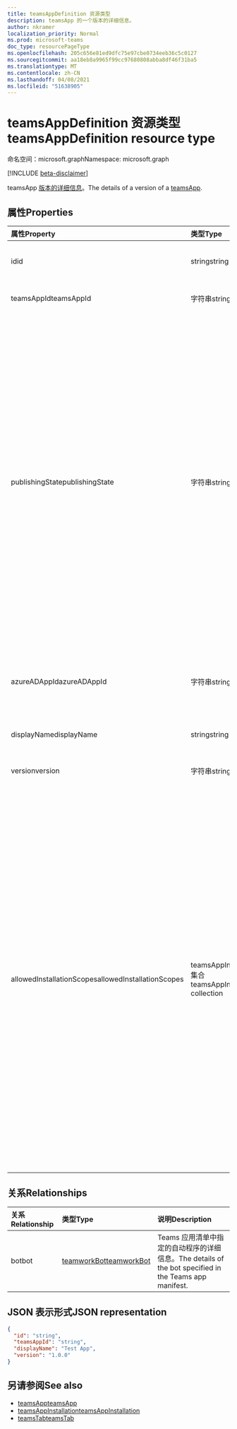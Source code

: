 ```yaml
---
title: teamsAppDefinition 资源类型
description: teamsApp 的一个版本的详细信息。
author: nkramer
localization_priority: Normal
ms.prod: microsoft-teams
doc_type: resourcePageType
ms.openlocfilehash: 205c656e81ed9dfc75e97cbe0734eeb36c5c0127
ms.sourcegitcommit: aa18eb8a9965f99cc97680808abba8df46f31ba5
ms.translationtype: MT
ms.contentlocale: zh-CN
ms.lasthandoff: 04/08/2021
ms.locfileid: "51638905"
---
```

# <a name="teamsappdefinition-resource-type"></a><span data-ttu-id="5ef24-103">teamsAppDefinition 资源类型</span><span class="sxs-lookup"><span data-stu-id="5ef24-103">teamsAppDefinition resource type</span></span>

<span data-ttu-id="5ef24-104">命名空间：microsoft.graph</span><span class="sxs-lookup"><span data-stu-id="5ef24-104">Namespace: microsoft.graph</span></span>

[!INCLUDE [beta-disclaimer](../../includes/beta-disclaimer.md)]

<span data-ttu-id="5ef24-105">teamsApp [版本的详细信息](teamsapp.md)。</span><span class="sxs-lookup"><span data-stu-id="5ef24-105">The details of a version of a [teamsApp](teamsapp.md).</span></span>

## <a name="properties"></a><span data-ttu-id="5ef24-106">属性</span><span class="sxs-lookup"><span data-stu-id="5ef24-106">Properties</span></span>

| <span data-ttu-id="5ef24-107">属性</span><span class="sxs-lookup"><span data-stu-id="5ef24-107">Property</span></span>            | <span data-ttu-id="5ef24-108">类型</span><span class="sxs-lookup"><span data-stu-id="5ef24-108">Type</span></span>     | <span data-ttu-id="5ef24-109">说明</span><span class="sxs-lookup"><span data-stu-id="5ef24-109">Description</span></span> |
|:------------------- |:-------- |:----------- |
| <span data-ttu-id="5ef24-110">id</span><span class="sxs-lookup"><span data-stu-id="5ef24-110">id</span></span>                  | <span data-ttu-id="5ef24-111">string</span><span class="sxs-lookup"><span data-stu-id="5ef24-111">string</span></span>   | <span data-ttu-id="5ef24-112">唯一 id (不是 teams appid) 。</span><span class="sxs-lookup"><span data-stu-id="5ef24-112">A unique id (not the teams appid).</span></span> |
| <span data-ttu-id="5ef24-113">teamsAppId</span><span class="sxs-lookup"><span data-stu-id="5ef24-113">teamsAppId</span></span>          | <span data-ttu-id="5ef24-114">字符串</span><span class="sxs-lookup"><span data-stu-id="5ef24-114">string</span></span>   | <span data-ttu-id="5ef24-115">Teams 应用清单中的 ID。</span><span class="sxs-lookup"><span data-stu-id="5ef24-115">The id from the Teams App manifest.</span></span> |
| <span data-ttu-id="5ef24-116">publishingState</span><span class="sxs-lookup"><span data-stu-id="5ef24-116">publishingState</span></span>| <span data-ttu-id="5ef24-117">字符串</span><span class="sxs-lookup"><span data-stu-id="5ef24-117">string</span></span>|<span data-ttu-id="5ef24-118">Teams 应用特定版本的已发布状态。</span><span class="sxs-lookup"><span data-stu-id="5ef24-118">The published status of a specific version of a Teams app.</span></span> <span data-ttu-id="5ef24-119">可能的值是：</span><span class="sxs-lookup"><span data-stu-id="5ef24-119">Possible values are:</span></span></br><span data-ttu-id="5ef24-120">`submitted` — Teams 应用的特定版本已提交，正在审查中。</span><span class="sxs-lookup"><span data-stu-id="5ef24-120">`submitted` — The specific version of the Teams app has been submitted and is under review.</span></span> </br><span data-ttu-id="5ef24-121">`published`  — 发布特定版本的 Teams 应用的请求已由管理员批准，并且该应用已发布。</span><span class="sxs-lookup"><span data-stu-id="5ef24-121">`published`  — The request to publish the specific version of the Teams app has been approved by the admin and the app is published.</span></span> </br> <span data-ttu-id="5ef24-122">`rejected` — 管理员拒绝了发布 Teams 应用的特定版本的请求。</span><span class="sxs-lookup"><span data-stu-id="5ef24-122">`rejected` — The request to publish the specific version of the Teams app was rejected by the admin.</span></span> |
| <span data-ttu-id="5ef24-123">azureADAppId</span><span class="sxs-lookup"><span data-stu-id="5ef24-123">azureADAppId</span></span>        | <span data-ttu-id="5ef24-124">字符串</span><span class="sxs-lookup"><span data-stu-id="5ef24-124">string</span></span>   | <span data-ttu-id="5ef24-125">The WebApplicationInfo.id from the Teams App manifest.</span><span class="sxs-lookup"><span data-stu-id="5ef24-125">The WebApplicationInfo.id from the Teams App manifest.</span></span> |
| <span data-ttu-id="5ef24-126">displayName</span><span class="sxs-lookup"><span data-stu-id="5ef24-126">displayName</span></span>         | <span data-ttu-id="5ef24-127">string</span><span class="sxs-lookup"><span data-stu-id="5ef24-127">string</span></span>   | <span data-ttu-id="5ef24-128">应用开发人员提供的应用的名称。</span><span class="sxs-lookup"><span data-stu-id="5ef24-128">The name of the app provided by the app developer.</span></span> |
| <span data-ttu-id="5ef24-129">version</span><span class="sxs-lookup"><span data-stu-id="5ef24-129">version</span></span>             | <span data-ttu-id="5ef24-130">字符串</span><span class="sxs-lookup"><span data-stu-id="5ef24-130">string</span></span>   | <span data-ttu-id="5ef24-131">应用程序的版本号。</span><span class="sxs-lookup"><span data-stu-id="5ef24-131">The version number of the application.</span></span> |
| <span data-ttu-id="5ef24-132">allowedInstallationScopes</span><span class="sxs-lookup"><span data-stu-id="5ef24-132">allowedInstallationScopes</span></span> | <span data-ttu-id="5ef24-133">teamsAppInstallationScope 集合</span><span class="sxs-lookup"><span data-stu-id="5ef24-133">teamsAppInstallationScope collection</span></span> | <span data-ttu-id="5ef24-134">可在其中安装 Teams 应用的范围集合。</span><span class="sxs-lookup"><span data-stu-id="5ef24-134">A collection of scopes where the Teams app can be installed.</span></span> <span data-ttu-id="5ef24-135">可能的值是：</span><span class="sxs-lookup"><span data-stu-id="5ef24-135">Possible values are:</span></span></br><span data-ttu-id="5ef24-136">`team` — 指示 Teams 应用可以安装在团队中，并有权访问该团队的数据。</span><span class="sxs-lookup"><span data-stu-id="5ef24-136">`team` — Indicates that the Teams app can be installed within a team and is authorized to access that team's data.</span></span> </br><span data-ttu-id="5ef24-137">`groupChat`  — 指示 Teams 应用可以安装在群聊中，并有权访问该群聊的数据。</span><span class="sxs-lookup"><span data-stu-id="5ef24-137">`groupChat`  — Indicates that the Teams app can be installed within a group chat and is authorized to access that group chat's data.</span></span> </br> <span data-ttu-id="5ef24-138">`personal` — 指示 Teams 应用可以安装在用户的个人范围内，并有权访问该用户的数据。</span><span class="sxs-lookup"><span data-stu-id="5ef24-138">`personal` — Indicates that the Teams app can be installed in the personal scope of a user and is authorized to access that user's data.</span></span> | 

## <a name="relationships"></a><span data-ttu-id="5ef24-139">关系</span><span class="sxs-lookup"><span data-stu-id="5ef24-139">Relationships</span></span>

| <span data-ttu-id="5ef24-140">关系</span><span class="sxs-lookup"><span data-stu-id="5ef24-140">Relationship</span></span> | <span data-ttu-id="5ef24-141">类型</span><span class="sxs-lookup"><span data-stu-id="5ef24-141">Type</span></span>   | <span data-ttu-id="5ef24-142">说明</span><span class="sxs-lookup"><span data-stu-id="5ef24-142">Description</span></span> |
|:---------------|:--------|:----------|
|<span data-ttu-id="5ef24-143">bot</span><span class="sxs-lookup"><span data-stu-id="5ef24-143">bot</span></span>|[<span data-ttu-id="5ef24-144">teamworkBot</span><span class="sxs-lookup"><span data-stu-id="5ef24-144">teamworkBot</span></span>](teamworkbot.md) | <span data-ttu-id="5ef24-145">Teams 应用清单中指定的自动程序的详细信息。</span><span class="sxs-lookup"><span data-stu-id="5ef24-145">The details of the bot specified in the Teams app manifest.</span></span> |

## <a name="json-representation"></a><span data-ttu-id="5ef24-146">JSON 表示形式</span><span class="sxs-lookup"><span data-stu-id="5ef24-146">JSON representation</span></span>

<!-- {
  "blockType": "resource",
  "@odata.type": "microsoft.graph.teamsAppDefinition",
  "baseType": "microsoft.graph.entity"
}-->

```json
{
  "id": "string",
  "teamsAppId": "string",
  "displayName": "Test App",
  "version": "1.0.0"
}
```

## <a name="see-also"></a><span data-ttu-id="5ef24-147">另请参阅</span><span class="sxs-lookup"><span data-stu-id="5ef24-147">See also</span></span>

- [<span data-ttu-id="5ef24-148">teamsApp</span><span class="sxs-lookup"><span data-stu-id="5ef24-148">teamsApp</span></span>](teamsapp.md)
- [<span data-ttu-id="5ef24-149">teamsAppInstallation</span><span class="sxs-lookup"><span data-stu-id="5ef24-149">teamsAppInstallation</span></span>](teamsappinstallation.md)
- [<span data-ttu-id="5ef24-150">teamsTab</span><span class="sxs-lookup"><span data-stu-id="5ef24-150">teamsTab</span></span>](../resources/teamstab.md)

<!-- uuid: 8fcb5dbc-d5aa-4681-8e31-b001d5168d79
2015-10-25 14:57:30 UTC -->
<!--
{
  "type": "#page.annotation",
  "description": "teamsApp resource",
  "keywords": "",
  "section": "documentation",
  "tocPath": "",
  "suppressions": []
}
-->


